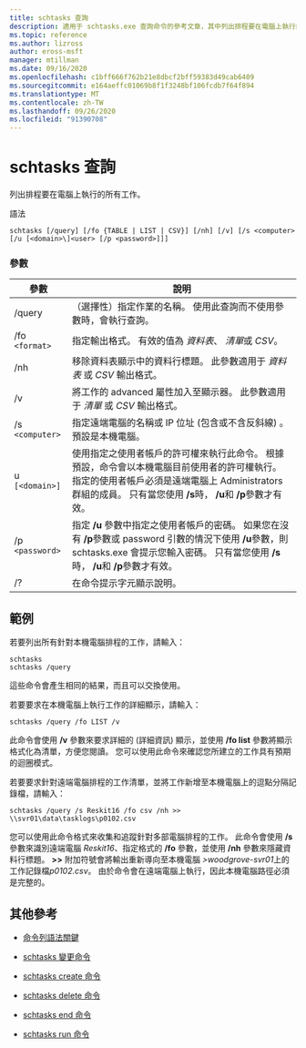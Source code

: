 ```yaml
---
title: schtasks 查詢
description: 適用于 schtasks.exe 查詢命令的參考文章，其中列出排程要在電腦上執行的所有工作。
ms.topic: reference
ms.author: lizross
author: eross-msft
manager: mtillman
ms.date: 09/16/2020
ms.openlocfilehash: c1bff666f762b21e8dbcf2bff59383d49cab6409
ms.sourcegitcommit: e164aeffc01069b8f1f3248bf106fcdb7f64f894
ms.translationtype: MT
ms.contentlocale: zh-TW
ms.lasthandoff: 09/26/2020
ms.locfileid: "91390708"
---
```

# <a name="schtasks-query"></a>schtasks 查詢

列出排程要在電腦上執行的所有工作。

語法

```
schtasks [/query] [/fo {TABLE | LIST | CSV}] [/nh] [/v] [/s <computer> [/u [<domain>\]<user> [/p <password>]]]
```

### <a name="parameters"></a>參數

| 參數 | 說明 |
|--|--|
| /query | （選擇性）指定作業的名稱。 使用此查詢而不使用參數時，會執行查詢。 |
| /fo `<format>` | 指定輸出格式。 有效的值為 *資料表*、 *清單*或 *CSV*。 |
| /nh | 移除資料表顯示中的資料行標題。 此參數適用于 *資料表* 或 *CSV* 輸出格式。 |
| /v | 將工作的 advanced 屬性加入至顯示器。 此參數適用于 *清單* 或 *CSV* 輸出格式。 |
| /s `<computer>` | 指定遠端電腦的名稱或 IP 位址 (包含或不含反斜線) 。 預設是本機電腦。 |
| u `[<domain>]` | 使用指定之使用者帳戶的許可權來執行此命令。 根據預設，命令會以本機電腦目前使用者的許可權執行。 指定的使用者帳戶必須是遠端電腦上 Administrators 群組的成員。 只有當您使用 **/s**時， **/u**和 **/p**參數才有效。 |
| /p `<password>` | 指定 **/u** 參數中指定之使用者帳戶的密碼。 如果您在沒有 **/p**參數或 password 引數的情況下使用 **/u**參數，則 schtasks.exe 會提示您輸入密碼。 只有當您使用 **/s**時， **/u**和 **/p**參數才有效。 |
| /? | 在命令提示字元顯示說明。 |

## <a name="examples"></a>範例

若要列出所有針對本機電腦排程的工作，請輸入：

```
schtasks
schtasks /query
```

這些命令會產生相同的結果，而且可以交換使用。

若要要求在本機電腦上執行工作的詳細顯示，請輸入：

```
schtasks /query /fo LIST /v
```

此命令會使用 **/v** 參數來要求詳細的 (詳細資訊) 顯示，並使用 **/fo list** 參數將顯示格式化為清單，方便您閱讀。 您可以使用此命令來確認您所建立的工作具有預期的迴圈模式。

若要要求針對遠端電腦排程的工作清單，並將工作新增至本機電腦上的逗點分隔記錄檔，請輸入：

```
schtasks /query /s Reskit16 /fo csv /nh >> \\svr01\data\tasklogs\p0102.csv
```

您可以使用此命令格式來收集和追蹤針對多部電腦排程的工作。 此命令會使用 **/s** 參數來識別遠端電腦 *Reskit16*、指定格式的 **/fo** 參數，並使用 **/nh** 參數來隱藏資料行標題。 **>>** 附加符號會將輸出重新導向至本機電腦 *>woodgrove-svr01*上的工作記錄檔*p0102.csv*。 由於命令會在遠端電腦上執行，因此本機電腦路徑必須是完整的。

## <a name="additional-references"></a>其他參考

- [命令列語法關鍵](command-line-syntax-key.md)

- [schtasks 變更命令](schtasks-change.md)

- [schtasks create 命令](schtasks-create.md)

- [schtasks delete 命令](schtasks-delete.md)

- [schtasks end 命令](schtasks-end.md)

- [schtasks run 命令](schtasks-run.md)